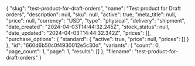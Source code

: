 {
  "slug": "test-product-for-draft-orders",
  "name": "Test product for Draft orders",
  "description": null,
  "sku": null,
  "active": true,
  "meta_title": null,
  "price": null,
  "currency": "USD",
  "type": "physical",
  "delivery": "shipment",
  "date_created": "2024-04-03T14:44:32.245Z",
  "stock_status": null,
  "date_updated": "2024-04-03T14:44:32.342Z",
  "prices": [],
  "purchase_options": {
    "standard": {
      "active": true,
      "price": null,
      "prices": []
    }
  },
  "id": "660d6b50c0f4930012e5c30d",
  "variants": {
    "count": 0,
    "page_count": 1,
    "page": 1,
    "results": []
  },
  "filename": "test-product-for-draft-orders"
}